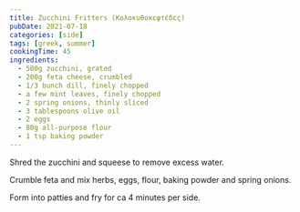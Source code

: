 ```yaml
---
title: Zucchini Fritters (Κολοκυθοκεφτέδες)
pubDate: 2021-07-18
categories: [side]
tags: [greek, summer]
cookingTime: 45
ingredients:
  - 500g zucchini, grated
  - 200g feta cheese, crumbled
  - 1/3 bunch dill, finely chopped
  - a few mint leaves, finely chopped
  - 2 spring onions, thinly sliced
  - 3 tablespoons olive oil
  - 2 eggs
  - 80g all-purpose flour
  - 1 tsp baking powder
---
```


Shred the zucchini and squeese to remove excess water.

Crumble feta and mix herbs, eggs, flour, baking powder and spring onions.

Form into patties and fry for ca 4 minutes per side.
